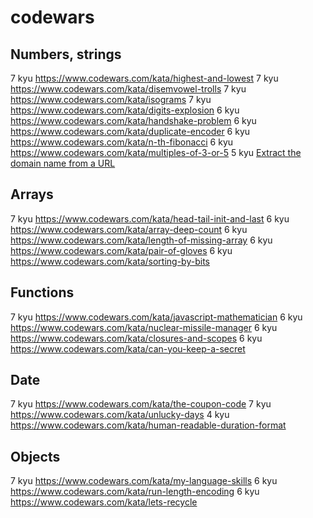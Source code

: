 # codewars

## Numbers, strings

7 kyu https://www.codewars.com/kata/highest-and-lowest
7 kyu https://www.codewars.com/kata/disemvowel-trolls
7 kyu https://www.codewars.com/kata/isograms
7 kyu https://www.codewars.com/kata/digits-explosion
6 kyu https://www.codewars.com/kata/handshake-problem
6 kyu https://www.codewars.com/kata/duplicate-encoder
6 kyu https://www.codewars.com/kata/n-th-fibonacci
6 kyu https://www.codewars.com/kata/multiples-of-3-or-5
5 kyu [Extract the domain name from a URL](https://www.codewars.com/kata/514a024011ea4fb54200004b/train/javascript)

## Arrays

7 kyu https://www.codewars.com/kata/head-tail-init-and-last
6 kyu https://www.codewars.com/kata/array-deep-count
6 kyu https://www.codewars.com/kata/length-of-missing-array
6 kyu https://www.codewars.com/kata/pair-of-gloves
6 kyu https://www.codewars.com/kata/sorting-by-bits

## Functions

7 kyu https://www.codewars.com/kata/javascript-mathematician
6 kyu https://www.codewars.com/kata/nuclear-missile-manager
6 kyu https://www.codewars.com/kata/closures-and-scopes
6 kyu https://www.codewars.com/kata/can-you-keep-a-secret

## Date

7 kyu https://www.codewars.com/kata/the-coupon-code
7 kyu https://www.codewars.com/kata/unlucky-days
4 kyu https://www.codewars.com/kata/human-readable-duration-format

## Objects

7 kyu https://www.codewars.com/kata/my-language-skills
6 kyu https://www.codewars.com/kata/run-length-encoding
6 kyu https://www.codewars.com/kata/lets-recycle
